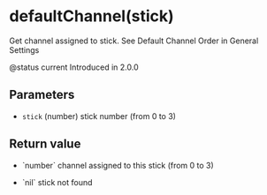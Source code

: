 # defaultChannel(stick)



Get channel assigned to stick. See Default Channel Order in General Settings

@status current Introduced in 2.0.0


## Parameters

* `stick` (number) stick number (from 0 to 3)



## Return value

* \`number\` channel assigned to this stick (from 0 to 3)

* \`nil\` stick not found



